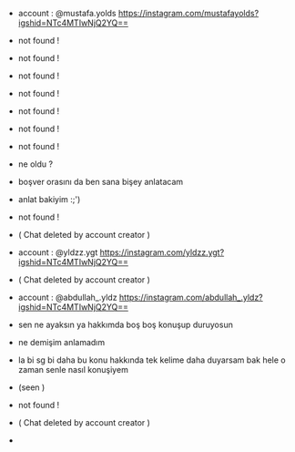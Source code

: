 - account : @mustafa.yolds https://instagram.com/mustafayolds?igshid=NTc4MTIwNjQ2YQ==
- not found !
- not found !
- not found !
- not found !
- not found !
- not found !
- not found !
- ne oldu ?
- boşver orasını da ben sana bişey anlatacam
- anlat bakiyim :;')
- not found !
- ( Chat deleted by account creator )


- account : @yldzz.ygt https://instagram.com/yldzz.ygt?igshid=NTc4MTIwNjQ2YQ==
- ( Chat deleted by account creator )


- account : @abdullah_.yldz https://instagram.com/abdullah_.yldz?igshid=NTc4MTIwNjQ2YQ==
- sen ne ayaksın ya hakkımda boş boş konuşup duruyosun
- ne demişim anlamadım
- la bi sg bi daha bu konu hakkında tek kelime daha duyarsam
bak hele o zaman senle nasıl konuşiyem
- (seen )
- not found !
- ( Chat deleted by account creator )
- 
<!---
**!! @ozy.eminee !!** https://instagram.com/ozy.eminee?igshid=NTc4MTIwNjQ2YQ==
- ( Chat deleted by account creator )
- sg et onu la boşver
- bende tam emin değilim bazı şeylerden 
- bu ikisi arasındada kalmazsın yani
biri insan diğeri *;":*;*:;)
- bu aralar zaten çok değişik şeyler dönüyo
benimde üzerimde çok dikkat çekildi onun için bi süre ara verecem 
- not found ! 
- not found ! 
- not found ! 
- iyi geceler sanada ama sal gitsin sen yoluna bak
oda kendi yoluna 
- tamam fazla bu hesaptan yazma ararsın bi ara 
( Chat deleted by account creator )
- not found !
- not found !
- not found !
- nolmuş yine 
- vatsapa bak 
- burdan yaz sıkıntı olmaz 
- dur sana bitane ekran görüntüsü atacam 
- not found !
- not found !

- account founder : zilann.kkya
- https://instagram.com/zilann.kkya?igshid=NTc4MTIwNjQ2YQ==
